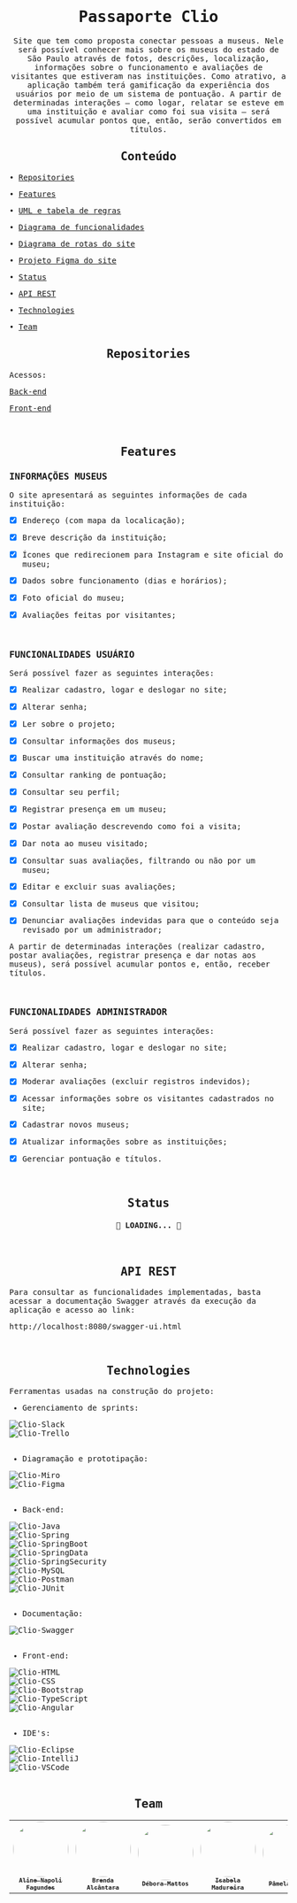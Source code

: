  <samp>
  <h1 align="center"> Passaporte Clio </h1>
<p align="center">
Site que tem como proposta conectar pessoas a museus. Nele será possível conhecer mais sobre os museus do estado de São Paulo através de fotos, descrições, localização, informações sobre o funcionamento e avaliações de visitantes que estiveram nas instituições. Como atrativo, a aplicação também terá gamificação da experiência dos usuários por meio de um sistema de pontuação. A partir de determinadas interações – como logar, relatar se esteve em uma instituição e avaliar como foi sua visita – será possível acumular pontos que, então, serão convertidos em títulos. 

<br>
  
<h2 align="center"> Conteúdo </h2>
  
  • <a href="#Repositories">Repositories</a> <br>
  
  • <a href="#Features">Features</a> <br>

  • <a href="https://miro.com/app/board/uXjVO0p2LbU=/">UML e tabela de regras</a> <br>
	
  • <a href="https://miro.com/app/board/uXjVO2d8Fmg=/">Diagrama de funcionalidades</a> <br>

  • <a href="https://miro.com/app/board/uXjVOsfh1Sw=/">Diagrama de rotas do site</a> <br>

  • <a href="https://www.figma.com/file/oJyw8wJ8eycPPS7B9FbzYl/Passaporte-Clio?node-id=340%3A620">Projeto Figma do site</a> <br>
	
  • <a href="#Status">Status</a> <br>

  • <a href="#APIREST">API REST</a> <br>
	
  • <a href="#Technologies">Technologies</a> <br>
	
  • <a href="#Team">Team</a> <br>
</p>

<h2 align="center"> <a name="Repositories"> Repositories </a> </h2>

Acessos: 

<a href="https://github.com/aline-fagundes/projetoclio">Back-end</a> <br>

<a href="https://github.com/bela-mad/projetoclio">Front-end</a> <br>

<br>

<h2 align="center"> <a name="Features"> Features </a> </h2>

  <h3>INFORMAÇÕES MUSEUS</h3>
    
O site apresentará as seguintes informações de cada instituição:

- [x] Endereço (com mapa da localicação);

- [x] Breve descrição da instituição;

- [x] Ícones que redirecionem para Instagram e site oficial do museu;

- [x] Dados sobre funcionamento (dias e horários);

- [x] Foto oficial do museu;

- [x] Avaliações feitas por visitantes;

<br>

 <h3>FUNCIONALIDADES USUÁRIO</h3>

Será possível fazer as seguintes interações:

- [x] Realizar cadastro, logar e deslogar no site;

- [x] Alterar senha;

- [x] Ler sobre o projeto;

- [x] Consultar informações dos museus;

- [x] Buscar uma instituição através do nome;

- [x] Consultar ranking de pontuação;

- [x] Consultar seu perfil;

- [x] Registrar presença em um museu;

- [x] Postar avaliação descrevendo como foi a visita;

- [x] Dar nota ao museu visitado;

- [x] Consultar suas avaliações, filtrando ou não por um museu;

- [x] Editar e excluir suas avaliações;

- [x] Consultar lista de museus que visitou;

- [x] Denunciar avaliações indevidas para que o conteúdo seja revisado por um administrador;

A partir de determinadas interações (realizar cadastro, postar avaliações, registrar presença e dar notas aos museus), será possível acumular pontos e, então, receber títulos.

 <br>
 
 <h3>FUNCIONALIDADES ADMINISTRADOR</h3>

Será possível fazer as seguintes interações:

- [x] Realizar cadastro, logar e deslogar no site;

- [x] Alterar senha;

- [x] Moderar avaliações (excluir registros indevidos);

- [x] Acessar informações sobre os visitantes cadastrados no site;

- [x] Cadastrar novos museus;

- [x] Atualizar informações sobre as instituições;

- [x] Gerenciar pontuação e títulos.

<br>

  <h2 align="center"> <a name="Status">  Status </a> </h2>

  <h4 align="center"> 
	🚧 LOADING... 🚧
</h4>

<br>

<h2 align="center"> <a name="APIREST">  API REST </h2>

Para consultar as funcionalidades implementadas, basta acessar a documentação Swagger através da execução da aplicação e acesso ao link: 

http://localhost:8080/swagger-ui.html

<br>

  <h2 align="center"> <a name="Technologies">  Technologies </a> </h2>

Ferramentas usadas na construção do projeto:

- Gerenciamento de sprints:
<div>
  <img alt="Clio-Slack" src="https://img.shields.io/badge/Slack-4A154B?style=flat&logo=slack&logoColor=white"><br>
  <img alt="Clio-Trello" src="https://img.shields.io/badge/Trello-0052CC?style=flat&logo=trello&logoColor=white"><br>
</div> 
<br>

- Diagramação e prototipação:
<div>
  <img alt="Clio-Miro" src="https://img.shields.io/badge/Miro-050038?style=flat&logo=Miro&logoColor=white"><br>
  <img alt="Clio-Figma" src="https://img.shields.io/badge/Figma-F24E1E??style=flat&logo=figma&logoColor=white"><br>
</div>  
<br>
	
- Back-end:
<div>
  <img alt="Clio-Java" src="https://img.shields.io/badge/Java-ED8B00?style=flat&logo=java&logoColor=white"><br>
  <img alt="Clio-Spring" src="https://img.shields.io/badge/Spring-6DB33F?style=flat&logo=spring&logoColor=white"><br>
<img alt="Clio-SpringBoot" src="https://img.shields.io/badge/SpringBoot-6DB33F?style=flat&logo=Spring-Boot&logoColor=white"><br>
<img alt="Clio-SpringData" src="https://img.shields.io/badge/SpringData-6DB33F?style=flat&logo=spring&logoColor=white"><br>
  <img alt="Clio-SpringSecurity" src="https://img.shields.io/badge/Spring_Security-6DB33F?style=flat&logo=Spring-Security&logoColor=white"><br>
  <img alt="Clio-MySQL" src="https://img.shields.io/badge/MySQL-00000F?style=flat&logo=mysql&logoColor=white"><br>
  <img alt="Clio-Postman" src="https://img.shields.io/badge/Postman-FA7343?style=flat&logo=postman&logoColor=white"><br>
  <img alt="Clio-JUnit" src="https://img.shields.io/badge/JUnit-CC0000?style=flat&logo=JUnit&logoColor=white"><br>
</div>	
<br>
	
- Documentação:
<div>
  <img alt="Clio-Swagger" src="https://img.shields.io/badge/Swagger-59666C?style=flat&logo=Swagger&logoColor=white"><br>
</div>
<br>
	
- Front-end:
<div>
  <img alt="Clio-HTML" src="https://img.shields.io/badge/HTML5-E34F26?style=flat&logo=html5&logoColor=white"><br>
  <img alt="Clio-CSS" src="https://img.shields.io/badge/CSS3-1572B6?style=flat&logo=css3&logoColor=white"><br>
  <img alt="Clio-Bootstrap" src="https://img.shields.io/badge/Bootstrap-563D7C?style=flat&logo=bootstrap&logoColor=white"><br>
  <img alt="Clio-TypeScript" src="https://img.shields.io/badge/TypeScript-007ACC?style=flat&logo=typescript&logoColor=white"><br>
  <img alt="Clio-Angular" src="https://img.shields.io/badge/Angular-DD0031?style=flat&logo=angular&logoColor=white"><br>
</div> 
<br>
	
- IDE's:
<div>
  <img alt="Clio-Eclipse" src="https://img.shields.io/badge/Eclipse-2C2255?style=flat&logo=eclipse&logoColor=white"><br>
  <img alt="Clio-IntelliJ" src="https://img.shields.io/badge/IntelliJ_IDEA-000000.svg?style=flat&logo=intellij-idea&logoColor=white"><br>
  <img alt="Clio-VSCode" src="https://img.shields.io/badge/-VS%20Code-260B02?style=flat&logo=visual-studio-code&logoColor=white">
</div> 

  <br>

  <h2 align="center"> <a name="Team">  Team </a> </h2>
  
  <table align="center">
  <tr>
    <td align="center"><a href="https://github.com/aline-fagundes"><img style="border-radius: 50%;" src="https://avatars.githubusercontent.com/u/102121711?s=400&u=65912f1e97edf6fc26f36aec52fff6089807cb36&v=4" width="100px;" alt=""/><br /><sub><b>Aline Napoli Fagundes</b></sub></a><br />
    <td align="center"><a href="https://github.com/brendabba"><img style="border-radius: 50%;" src="https://avatars.githubusercontent.com/u/48896682?v=4" width="100px;" alt=""/><br /><sub><b>Brenda Alcântara</b></sub></a><br />
    <td align="center"><a href="https://github.com/deboraamattos"><img style="border-radius: 50%;" src="https://avatars.githubusercontent.com/u/86445351?v=4" width="100px;" alt=""/><br /><sub><b>Débora Mattos</b></sub></a><br />
    <td align="center"><a href="https://github.com/bela-mad"><img style="border-radius: 50%;" src="https://avatars.githubusercontent.com/u/97325464?v=4" width="100px;" alt=""/><br /><sub><b>Isabela Madureira</b></sub></a><br />
    <td align="center"><a href="https://github.com/PamelaBSNunes"><img style="border-radius: 50%;" src="https://avatars.githubusercontent.com/u/102122167?v=4" width="100px;" alt=""/><br /><sub><b>Pâmela Nunes</b></sub></a><br /></td>
  </tr>
</table>

  </samp>

